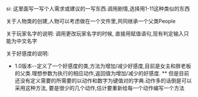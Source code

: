 si: 这里面写一写个人需求或建议的一写东西.调用剧情,选择用1-11这种类似的东西

关于人物类的创建,人物可以考虑做在一个文件里,共同继承一个父类People

关于玩家名字的说明: 调用更改玩家名字的时候, 直接用赋值语句,现有判定输入只能为中文名字

关于好感度的说明:
*   1.0版本--定义了一个好感度的类,方法为增加/减少好感度,目前是女主和胖老板的父类.理想参数为执行的相应动作,返回值为增加/减少的好感度.
**    但是目前还没有定义需要的所需要的以动作和数字为键值对的字典.动作多的话倒是可以采用这种方法, 要是很少的几个动作,估计要重新给每一个动作编写一个方法